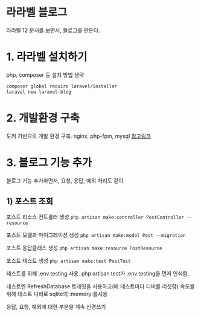 # 라라벨 블로그

라라벨 12 문서를 보면서, 블로그를 만든다.

# 1. 라라벨 설치하기

php, composer 등 설치 방법 생략

```bash
composer global require laravel/installer
laravel new laravel-blog
```

# 2. 개발환경 구축

도커 기반으로 개발 환경 구축. nginx, php-fpm, mysql
[참고링크](https://www.youtube.com/watch?v=qv-P_rPFw4c)

# 3. 블로그 기능 추가

블로그 기능 추가하면서, 요청, 응답, 예외 처리도 같이

## 1) 포스트 조회

포스트 리소스 컨트롤러 생성 `php artisan make:controller PostController --resource`

포스트 모델과 마이그레이션 생성 `php artisan make:model Post --migration`

포스트 응답클래스 생성 `php artisan make:resource PostResource`

포스트 테스트 생성 `php artisan make:test PostTest`

테스트를 위해 .env.testing 사용. php artisan test가 .env.testing을 먼저 인식함.

테스트엔 RefreshDatabase 트레잇을 사용하고(매 테스트마다 디비를 리셋함)
속도를 위해 테스트 디비로 sqlite의 :memory:를사용

응답, 요청, 예외에 대한 부분을 계속 신경쓰기
